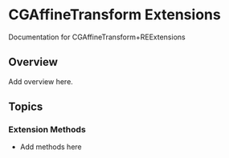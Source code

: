 # CGAffineTransform Extensions

Documentation for CGAffineTransform+REExtensions

## Overview

Add overview here.

## Topics

### Extension Methods

- Add methods here